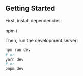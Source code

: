 
## Getting Started

First, install dependencies:

npm i

Then, run the development server:

```bash
npm run dev
# or
yarn dev
# or
pnpm dev
```
